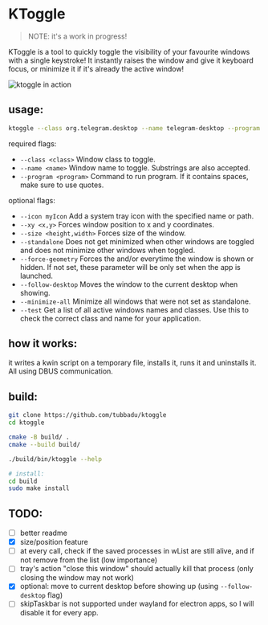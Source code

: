 # KToggle

> NOTE: it's a work in progress!

KToggle is a tool to quickly toggle the visibility of your favourite windows with a single keystroke! It instantly raises the window and give it keyboard focus, or minimize it if it's already the active window!

![ktoggle in action](img/ktoggle.gif)

## usage:

```bash
ktoggle --class org.telegram.desktop --name telegram-desktop --program telegram-desktop
```

required flags:
- `--class <class>`			Window class to toggle.
- `--name <name>`			Window name to toggle. Substrings are also accepted.
- `--program <program>`		Command to run program. If it contains spaces, make sure to use quotes.

optional flags: 
- `--icon myIcon` 			Add a system tray icon with the specified name or path.
- `--xy <x,y>`				Forces window position to x and y coordinates.
- `--size <height,width>`	Forces size of the window.
- `--standalone`			Does not get minimized when other windows are toggled and does not minimize other windows when toggled.
- `--force-geometry`		Forces the <size> and/or <xy> everytime the window is shown or hidden. If not set, these parameter will be only set when the app is launched.
- `--follow-desktop`		Moves the window to the current desktop when showing.
- `--minimize-all`			Minimize all windows that were not set as standalone.
- `--test`					Get a list of all active windows names and classes. Use this to check the correct class and name for your application.

## how it works:
it writes a kwin script on a temporary file, installs it, runs it and uninstalls it. All using DBUS communication. 

## build:

```bash
git clone https://github.com/tubbadu/ktoggle
cd ktoggle

cmake -B build/ .
cmake --build build/

./build/bin/ktoggle --help

# install:
cd build
sudo make install
```

## TODO:
* [ ] better readme
* [x] size/position feature
* [ ] at every call, check if the saved processes in wList are still alive, and if not remove from the list (low importance)
* [ ] tray's action "close this window" should actually kill that process (only closing the window may not work)
* [x] optional: move to current desktop before showing up (using `--follow-desktop` flag)
* [ ] skipTaskbar is not supported under wayland for electron apps, so I will disable it for every app. 